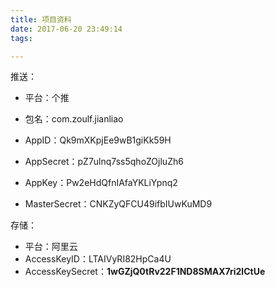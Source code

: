 ```yaml
---
title: 项目资料
date: 2017-06-20 23:49:14
tags:

---
```


推送：

- 平台：个推


- 包名：com.zoulf.jianliao


- AppID：Qk9mXKpjEe9wB1giKk59H
- AppSecret：pZ7ulnq7ss5qhoZOjluZh6
- AppKey：Pw2eHdQfnIAfaYKLiYpnq2
- MasterSecret：CNKZyQFCU49ifbIUwKuMD9



存储：

- 平台：阿里云
- AccessKeyID：LTAIVyRI82HpCa4U
- AccessKeySecret：**1wGZjQ0tRv22F1ND8SMAX7ri2lCtUe**

